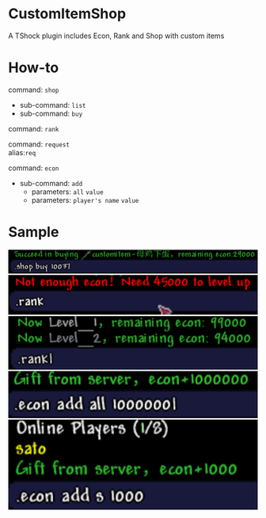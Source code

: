 # CustomItemShop
A TShock plugin includes Econ, Rank and Shop with custom items
# How-to
command: <code>shop</code> <br />
- sub-command: <code>list</code> <br />
- sub-command: <code>buy</code> <br />

command: <code>rank</code> <br />

command: <code>request</code> <br />
alias:<code>req</code> <br />

command: <code>econ</code> <br />
- sub-command: <code>add</code> 
  - parameters: <code>all</code> <code>value</code> <br />
  - parameters: <code>player's name</code> <code>value</code> <br />
  
# Sample
<img src="./img_example/sample1.png" alt="sample1">
<img src="./img_example/sample2.png" alt="sample2">
<img src="./img_example/sample3.png" alt="sample3">
<img src="./img_example/sample4.png" alt="sample4">
<img src="./img_example/sample5.png" alt="sample5">
